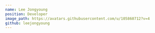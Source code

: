 ```yaml
---
name: Lee Jongyoung
position: Developer
image_path: https://avatars.githubusercontent.com/u/105860712?v=4
github: leejongyoung
---
```


